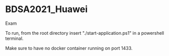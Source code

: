 # BDSA2021_Huawei
Exam 

To run, from the root directory insert "./start-application.ps1" in a powershell terminal.

Make sure to have no docker container running on port 1433.